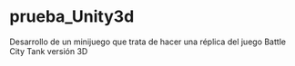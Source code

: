 # prueba_Unity3d
 Desarrollo de un minijuego que trata de hacer una réplica del juego Battle City Tank versión 3D
